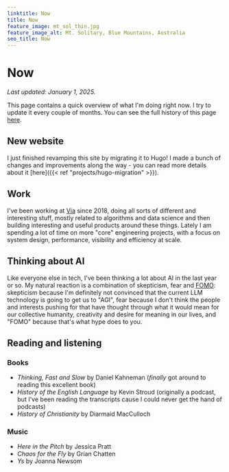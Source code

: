 ```yaml
---
linktitle: Now
title: Now
feature_image: mt_sol_thin.jpg
feature_image_alt: Mt. Solitary, Blue Mountains, Australia
seo_title: Now
---
```


# Now

*Last updated: January 1, 2025.*

This page contains a quick overview of what I'm doing right now. I try to update it every couple of months. You can see the full history of this page [here](https://github.com/clintonboys/clintonboys.github.io/commits/master/now/index.md). 

## New website

I just finished revamping this site by migrating it to Hugo! I made a bunch of changes and improvements along the way - you can read more details about it [here]({{< ref "projects/hugo-migration" >}}). 

## Work

I've been working at [Via](http://ridewithvia.com) since 2018, doing all sorts of different and interesting stuff, mostly related to algorithms and data science and then building interesting and useful products around these things. Lately I am spending a lot of time on more "core" engineering projects, with a focus on system design, performance, visibility and efficiency at scale. 

## Thinking about AI

Like everyone else in tech, I've been thinking a lot about AI in the last year or so. My natural reaction is a combination of skepticism, fear and [FOMO](https://en.wikipedia.org/wiki/Fear_of_missing_out): skepticism because I'm definitely not convinced that the current LLM technology is going to get us to "AGI", fear because I don't think the people and interests pushing for that have thought through what it would mean for our collective humanity, creativity and desire for meaning in our lives, and "FOMO" because that's what hype does to you. 

## Reading and listening

### Books

- *Thinking, Fast and Slow* by Daniel Kahneman (*finally* got around to reading this excellent book)
- *History of the English Language* by Kevin Stroud (originally a podcast, but I've been reading the transcripts cause I could never get the hand of podcasts)
- *History of Christianity* by Diarmaid MacCulloch

### Music

- *Here in the Pitch* by Jessica Pratt
- *Chaos for the Fly* by Grian Chatten
- *Ys* by Joanna Newsom


